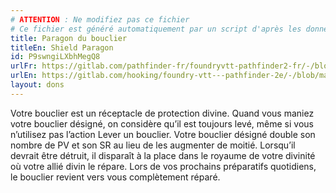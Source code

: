 ```yaml
---
# ATTENTION : Ne modifiez pas ce fichier
# Ce fichier est généré automatiquement par un script d'après les données du module Foundry VTT officiel et de sa traduction
title: Paragon du bouclier
titleEn: Shield Paragon
id: P9swngiLXbhMegQ8
urlFr: https://gitlab.com/pathfinder-fr/foundryvtt-pathfinder2-fr/-/blob/master/data/feats/P9swngiLXbhMegQ8.htm
urlEn: https://gitlab.com/hooking/foundry-vtt---pathfinder-2e/-/blob/master/packs/data/feats.db/shield-paragon.json
layout: dons
---
```

Votre bouclier est un réceptacle de protection divine. Quand vous maniez votre bouclier désigné, on considère qu’il est toujours levé, même si vous n’utilisez pas l’action Lever un bouclier. Votre bouclier désigné double son nombre de PV et son SR au lieu de les augmenter de moitié. Lorsqu’il devrait être détruit, il disparaît à la place dans le royaume de votre divinité où votre allié divin le répare. Lors de vos prochains préparatifs quotidiens, le bouclier revient vers vous complètement réparé.
